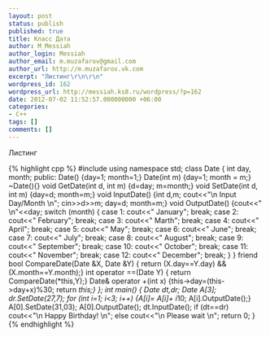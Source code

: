 ```yaml
---
layout: post
status: publish
published: true
title: Класс Дата
author: M_Messiah
author_login: Messiah
author_email: m.muzafarov@gmail.com
author_url: http://m.muzafarov.vk.com
excerpt: "Листинг\r\n\r\n"
wordpress_id: 162
wordpress_url: http://messiah.ks8.ru/wordpress/?p=162
date: 2012-07-02 11:52:57.000000000 +06:00
categories:
- C++
tags: []
comments: []
---
```

Листинг


{% highlight cpp %} #include <iostream>
using namespace std;
class Date
{
int day, month;
public:
Date() {day=1; month=1;}
Date(int m) {day=1; month = m;}
 ~Date(){}
void GetDate(int d, int m) {d=day; m=month;}
void SetDate(int d, int m) {day=d; month=m;}
void InputDate() {int d,m; cout<<"\n Input Day/Month \n"; cin>>d>>m; day=d; month=m;}
void OutputDate()
{cout<<" \n"<<day;
switch (month) {
case 1: cout<<" January"; break;
case 2: cout<<" February"; break;
case 3: cout<<" Marth"; break;
case 4: cout<<" April"; break;
case 5: cout<<" May"; break;
case 6: cout<<" June"; break;
case 7: cout<<" July"; break;
case 8: cout<<" August"; break;
case 9: cout<<" September"; break;
case 10: cout<<" October"; break;
case 11: cout<<" November"; break;
case 12: cout<<" December"; break;
}
}
friend bool CompareDate(Date &X, Date &Y) { return (X.day==Y.day) && (X.month==Y.month);}
int operator ==(Date Y) { return CompareDate(*this,Y);}
Date& operator +(int x)
{this->day=(this->day+x)%30; return *this;}
};
int main()
{
Date dt,dr;
Date A[3];
dr.SetDate(27,7);
for (int i=1; i<3; i++) {A[i]= A[i]+ i*10; A[i].OutputDate();}
A[0].SetDate(31,03);
A[0].OutputDate();
dt.InputDate();
if (dt==dr) cout<<"\n Happy Birthday! \n"; else cout<<"\n Please wait \n";
return 0;
}{% endhighlight %}
